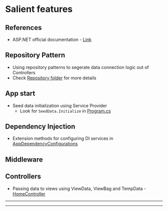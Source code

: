 # Salient features

## References

- ASP.NET official documentation - [Link][ASP_NET_Documentation]

## Repository Pattern

- Using repository patterns to segerate data connection logic out of Controllers
- Check [Repository folder](Repository) for more details

## App start

- Seed data initialization using Service Provider
	- Look for `SeedData.Initialize` in [Program.cs](Program.cs)

## Dependency Injection

- Extension methods for configuring DI services in [AppDependencyConfigurations](AppDependencyConfigurations.cs)


## Middleware



## Controllers

- Passing data to views using ViewData, ViewBag and TempData - [HomeController](Controllers/HomeController.cs)

---

[ASP_NET_Documentation]: https://learn.microsoft.com/en-us/aspnet/core/?view=aspnetcore-8.0

---